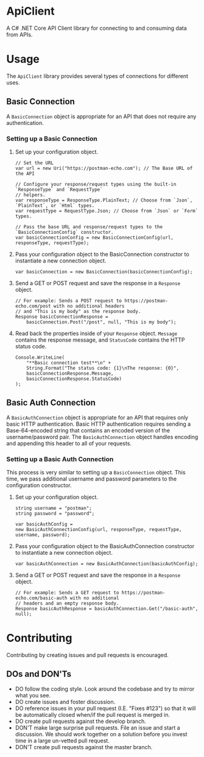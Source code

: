 # ApiClient
A C# .NET Core API Client library for connecting to and consuming data from APIs.

# Usage

The `ApiClient` library provides several types of connections for different uses.

## Basic Connection

A `BasicConnection` object is appropriate for an API that does not require any authentication.

### Setting up a Basic Connection

1. Set up your configuration object.

	```
	// Set the URL
	var url = new Uri("https://postman-echo.com"); // The Base URL of the API

	// Configure your response/request types using the built-in `ResponseType` and `RequestType` 
	// helpers.
	var responseType = ResponseType.PlainText; // Choose from `Json`, `PlainText`, or `Html` types.
	var requestType = RequestType.Json; // Choose from `Json` or `Form` types.

	// Pass the base URL and response/request types to the `BasicConnectionConfig` constructor.
	var basicConnectionConfig = new BasicConnectionConfig(url, responseType, requestType);
	```

2. Pass your configuration object to the BasicConnection constructor to instantiate a new connection object.

	```
	var basicConnection = new BasicConnection(basicConnectionConfig);
	```

3. Send a GET or POST request and save the response in a `Response` object.

	```
	// For example: Sends a POST request to https://postman-echo.com/post with no additional headers
	// and "This is my body" as the response body.
	Response basicConnectionResponse = 
		basicConnection.Post("/post", null, "This is my body"); 
	```

4. Read back the properties inside of your `Response` object. `Message` contains the response message, and `StatusCode` contains the HTTP status code.

	```
	Console.WriteLine(
		"**Basic connection test**\n" +
		String.Format("The status code: {1}\nThe response: {0}",
		basicConnectionResponse.Message,
		basicConnectionResponse.StatusCode)
	);
	```

## Basic Auth Connection

A `BasicAuthConnection` object is appropriate for an API that requires only basic HTTP authentication. Basic HTTP authentication requires sending a Base-64-encoded string that contains an encoded version of the username/password pair. The `BasicAuthConnection` object handles encoding and appending this header to all of your requests.

### Setting up a Basic Auth Connection

This process is very similar to setting up a `BasicConnection` object. This time, we pass additional username and password parameters to the configuration constructor.

1. Set up your configuration object.

	```
	string username = "postman";
	string password = "password";

	var basicAuthConfig = 
	new BasicAuthConnectionConfig(url, responseType, requestType, username, password);
	```

2. Pass your configuration object to the BasicAuthConnection constructor to instantiate a new connection object.

	```
	var basicAuthConnection = new BasicAuthConnection(basicAuthConfig);
	```

3. Send a GET or POST request and save the response in a `Response` object.

	```
	// For example: Sends a GET request to https://postman-echo.com/basic-auth with no additional 
	// headers and an empty response body.
	Response basicAuthResponse = basicAuthConnection.Get("/basic-auth", null);
	```

# Contributing

Contributing by creating issues and pull requests is encouraged.

## DOs and DON'Ts

* DO follow the coding style. Look around the codebase and try to mirror what you see.
* DO create issues and foster discussion.
* DO reference issues in your pull request (I.E. "Fixes #123") so that it will be automatically closed when/if the pull request is merged in.
* DO create pull requests against the develop branch.
* DON'T make large surprise pull requests. File an issue and start a discussion. We should work together on a solution before you invest time in a large un-vetted pull request.
* DON'T create pull requests against the master branch.